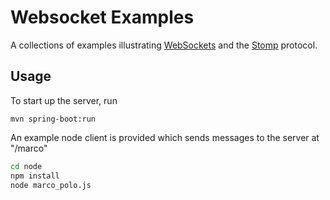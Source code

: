 # Websocket Examples

A collections of examples illustrating [WebSockets](https://tools.ietf.org/html/rfc6455) and the [Stomp](https://stomp.github.io/) protocol.

## Usage

To start up the server, run

```
mvn spring-boot:run
```

An example node client is provided which sends messages to the server at "/marco"

```bash
cd node
npm install
node marco_polo.js
```